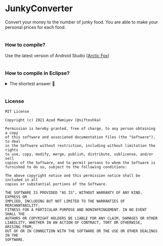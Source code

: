 # JunkyConverter
Convert your money to the number of junky food. You are able to make your personal prices for each food.
#
### How to compile?
Use the latest version of Android Studio (<a href="https://developer.android.com/studio">Arctic Fox</a>)
#
### How to compile in Eclipse?
<details>
<summary>The shortest answer 🚀</summary>
  
![](https://media3.giphy.com/media/5xtDarC0XyqmUhD5eDK/giphy.gif?cid=790b761105c7719681cdce16dd101228b007d25f74bc1c98&rid=giphy.gif)
</details>

#
### License
```
MIT License

Copyright (c) 2021 Azad Mamiyev (@siftoshka)

Permission is hereby granted, free of charge, to any person obtaining a copy
of this software and associated documentation files (the "Software"), to deal
in the Software without restriction, including without limitation the rights
to use, copy, modify, merge, publish, distribute, sublicense, and/or sell
copies of the Software, and to permit persons to whom the Software is
furnished to do so, subject to the following conditions:

The above copyright notice and this permission notice shall be included in all
copies or substantial portions of the Software.

THE SOFTWARE IS PROVIDED "AS IS", WITHOUT WARRANTY OF ANY KIND, EXPRESS OR
IMPLIED, INCLUDING BUT NOT LIMITED TO THE WARRANTIES OF MERCHANTABILITY,
FITNESS FOR A PARTICULAR PURPOSE AND NONINFRINGEMENT. IN NO EVENT SHALL THE
AUTHORS OR COPYRIGHT HOLDERS BE LIABLE FOR ANY CLAIM, DAMAGES OR OTHER
LIABILITY, WHETHER IN AN ACTION OF CONTRACT, TORT OR OTHERWISE, ARISING FROM,
OUT OF OR IN CONNECTION WITH THE SOFTWARE OR THE USE OR OTHER DEALINGS IN THE
SOFTWARE.
```
